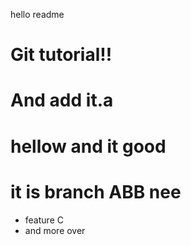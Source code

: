 hello readme

# Git tutorial!!
# And add it.a

# hellow and it good
# it is branch ABB nee
* feature C
* and more over